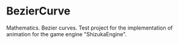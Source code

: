 # BezierCurve
Mathematics. Bezier curves. Test project for the implementation of animation for the game engine "ShizukaEngine".
